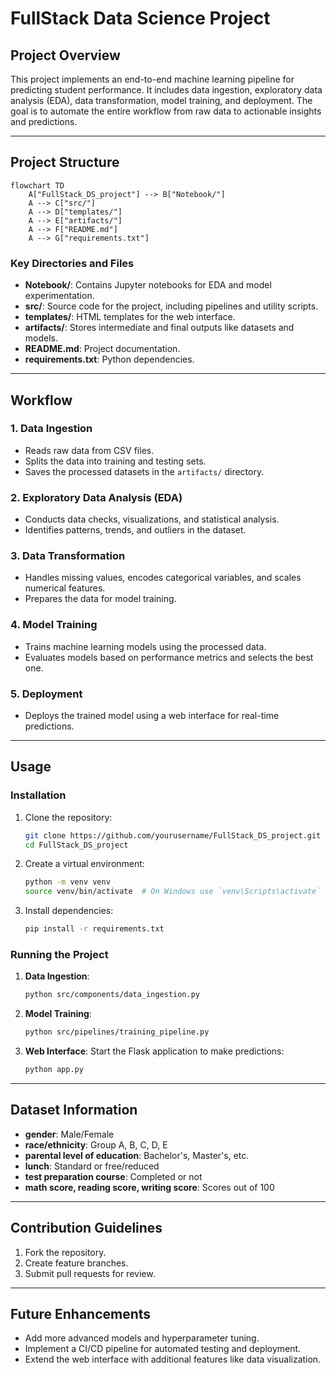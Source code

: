 # FullStack Data Science Project

## Project Overview

This project implements an end-to-end machine learning pipeline for predicting student performance. It includes data ingestion, exploratory data analysis (EDA), data transformation, model training, and deployment. The goal is to automate the entire workflow from raw data to actionable insights and predictions.

---

## Project Structure

```mermaid
flowchart TD
    A["FullStack_DS_project"] --> B["Notebook/"]
    A --> C["src/"]
    A --> D["templates/"]
    A --> E["artifacts/"]
    A --> F["README.md"]
    A --> G["requirements.txt"]
```

### Key Directories and Files

- **Notebook/**: Contains Jupyter notebooks for EDA and model experimentation.
- **src/**: Source code for the project, including pipelines and utility scripts.
- **templates/**: HTML templates for the web interface.
- **artifacts/**: Stores intermediate and final outputs like datasets and models.
- **README.md**: Project documentation.
- **requirements.txt**: Python dependencies.

---

## Workflow

### 1. Data Ingestion
- Reads raw data from CSV files.
- Splits the data into training and testing sets.
- Saves the processed datasets in the `artifacts/` directory.

### 2. Exploratory Data Analysis (EDA)
- Conducts data checks, visualizations, and statistical analysis.
- Identifies patterns, trends, and outliers in the dataset.

### 3. Data Transformation
- Handles missing values, encodes categorical variables, and scales numerical features.
- Prepares the data for model training.

### 4. Model Training
- Trains machine learning models using the processed data.
- Evaluates models based on performance metrics and selects the best one.

### 5. Deployment
- Deploys the trained model using a web interface for real-time predictions.

---

## Usage

### Installation

1. Clone the repository:
    ```sh
    git clone https://github.com/yourusername/FullStack_DS_project.git
    cd FullStack_DS_project
    ```

2. Create a virtual environment:
    ```sh
    python -m venv venv
    source venv/bin/activate  # On Windows use `venv\Scripts\activate`
    ```

3. Install dependencies:
    ```sh
    pip install -r requirements.txt
    ```

### Running the Project

1. **Data Ingestion**:
    ```sh
    python src/components/data_ingestion.py
    ```

2. **Model Training**:
    ```sh
    python src/pipelines/training_pipeline.py
    ```

3. **Web Interface**:
    Start the Flask application to make predictions:
    ```sh
    python app.py
    ```

---

## Dataset Information

- **gender**: Male/Female
- **race/ethnicity**: Group A, B, C, D, E
- **parental level of education**: Bachelor's, Master's, etc.
- **lunch**: Standard or free/reduced
- **test preparation course**: Completed or not
- **math score, reading score, writing score**: Scores out of 100

---

## Contribution Guidelines

1. Fork the repository.
2. Create feature branches.
3. Submit pull requests for review.

---

## Future Enhancements

- Add more advanced models and hyperparameter tuning.
- Implement a CI/CD pipeline for automated testing and deployment.
- Extend the web interface with additional features like data visualization.